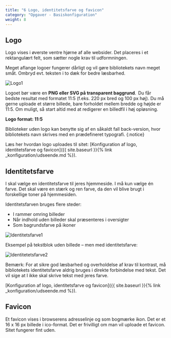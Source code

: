 ```yaml
---
title: "6 Logo, identitetsfarve og favicon"
category: "Opgaver - Basiskonfiguration"
weight: 8
---
```


## Logo

Logo vises i øverste ventre hjørne af alle websider. Det placeres i et rektangulært felt, som sætter nogle krav til udformningen. 

Meget aflange logoer fungerer dårligt og vil gøre bibliotekets navn meget småt. Ombryd evt. teksten i to dæk for bedre læsbarhed.

![Logo1](https://github.com/danskernesdigitalebibliotek/folkebibliotekernes_cms_manual/assets/1641342/2e9b1a4a-e230-4c40-b7ef-3cce79bda76d)

Logoet bør være en **PNG eller SVG på transparent baggrund**. 
Du får bedste resultat med formatet 11:5 (f.eks. 220 px bred og 100 px høj). Du må gerne uploade et større billede, bare forholdet mellem bredde og højde er 11:5. Om muligt, så start altid med at redigerer en billedfil i høj opløsning.

**Logo format: 11:5** 

Biblioteker uden logo kan benytte sig af en såkaldt fall back-version, hvor bibliotekets navn skrives med en prædefineret typografi. 
{:notice}

Læs her hvordan logo uploades til sitet: [Konfiguration af logo, identitetsfarve og favicon]({{ site.baseurl }}{% link _konfiguration/udseende.md %}). 

## Identitetsfarve
I skal vælge en identitetsfarve til jeres hjemmeside. I må kun vælge én farve. Det skal være en stærk og ren farve, da den vil blive brugt i forskellige toner på hjemmesiden.

Identitetsfarven bruges flere steder:
- I rammer omring billeder
- Når indhold uden billeder skal præsenteres i oversigter
- Som bagrundsfarve på ikoner

![Identitetsfarve1](https://github.com/danskernesdigitalebibliotek/folkebibliotekernes_cms_manual/assets/1641342/d9a434d6-8079-4e0c-95bd-dc3db3e3b9fd)

Eksempel på tekstblok uden billede – men med identitetsfarve: 

![Identitetetsfarve2](https://github.com/danskernesdigitalebibliotek/folkebibliotekernes_cms_manual/assets/1641342/5129bb24-db5b-4e7c-aa8c-7ae7a554e928)

Bemærk: For at sikre god læsbarhed og overholdelse af krav til kontrast, må bibliotekets identitetsfarve aldrig bruges i direkte forbindelse med tekst. Det vil sige at I ikke skal skrive tekst med jeres farve.

[Konfiguration af logo, identitetsfarve og favicon]({{ site.baseurl }}{% link _konfiguration/udseende.md %}).

## Favicon
Et favicon vises i browserens adresselinje og som bogmærke ikon. Det er et 16 x 16 px billede i ico-format.
Det er frivilligt om man vil uploade et favicon. Sitet fungerer fint uden.
